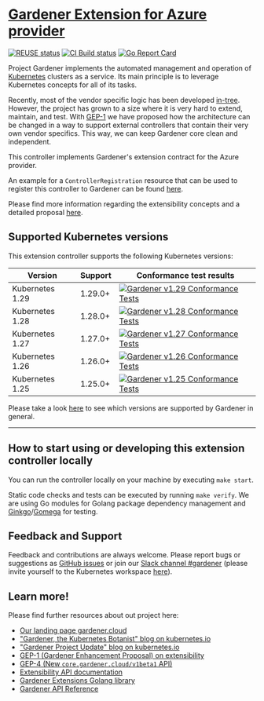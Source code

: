 # [Gardener Extension for Azure provider](https://gardener.cloud)
[![REUSE status](https://api.reuse.software/badge/github.com/gardener/gardener-extension-provider-azure)](https://api.reuse.software/info/github.com/gardener/gardener-extension-provider-azure)
[![CI Build status](https://concourse.ci.gardener.cloud/api/v1/teams/gardener-tests/pipelines/gardener-extension-provider-azure-master/jobs/master-head-update-job/badge)](https://concourse.ci.gardener.cloud/teams/gardener-tests/pipelines/gardener-extension-provider-azure-master/jobs/master-head-update-job)
[![Go Report Card](https://goreportcard.com/badge/github.com/gardener/gardener-extension-provider-azure)](https://goreportcard.com/report/github.com/gardener/gardener-extension-provider-azure)

Project Gardener implements the automated management and operation of [Kubernetes](https://kubernetes.io/) clusters as a service.
Its main principle is to leverage Kubernetes concepts for all of its tasks.

Recently, most of the vendor specific logic has been developed [in-tree](https://github.com/gardener/gardener).
However, the project has grown to a size where it is very hard to extend, maintain, and test.
With [GEP-1](https://github.com/gardener/gardener/blob/master/docs/proposals/01-extensibility.md) we have proposed how the architecture can be changed in a way to support external controllers that contain their very own vendor specifics.
This way, we can keep Gardener core clean and independent.

This controller implements Gardener's extension contract for the Azure provider.

An example for a `ControllerRegistration` resource that can be used to register this controller to Gardener can be found [here](example/controller-registration.yaml).

Please find more information regarding the extensibility concepts and a detailed proposal [here](https://github.com/gardener/gardener/blob/master/docs/proposals/01-extensibility.md).

## Supported Kubernetes versions

This extension controller supports the following Kubernetes versions:

| Version         | Support     | Conformance test results |
| --------------- | ----------- | ------------------------ |
| Kubernetes 1.29 | 1.29.0+     | [![Gardener v1.29 Conformance Tests](https://testgrid.k8s.io/q/summary/conformance-gardener/Gardener,%20v1.29%20Azure/tests_status?style=svg)](https://testgrid.k8s.io/conformance-gardener#Gardener,%20v1.29%20Azure) |
| Kubernetes 1.28 | 1.28.0+     | [![Gardener v1.28 Conformance Tests](https://testgrid.k8s.io/q/summary/conformance-gardener/Gardener,%20v1.28%20Azure/tests_status?style=svg)](https://testgrid.k8s.io/conformance-gardener#Gardener,%20v1.28%20Azure) |
| Kubernetes 1.27 | 1.27.0+     | [![Gardener v1.27 Conformance Tests](https://testgrid.k8s.io/q/summary/conformance-gardener/Gardener,%20v1.27%20Azure/tests_status?style=svg)](https://testgrid.k8s.io/conformance-gardener#Gardener,%20v1.27%20Azure) |
| Kubernetes 1.26 | 1.26.0+     | [![Gardener v1.26 Conformance Tests](https://testgrid.k8s.io/q/summary/conformance-gardener/Gardener,%20v1.26%20Azure/tests_status?style=svg)](https://testgrid.k8s.io/conformance-gardener#Gardener,%20v1.26%20Azure) |
| Kubernetes 1.25 | 1.25.0+     | [![Gardener v1.25 Conformance Tests](https://testgrid.k8s.io/q/summary/conformance-gardener/Gardener,%20v1.25%20Azure/tests_status?style=svg)](https://testgrid.k8s.io/conformance-gardener#Gardener,%20v1.25%20Azure) |

Please take a look [here](https://github.com/gardener/gardener/blob/master/docs/usage/supported_k8s_versions.md) to see which versions are supported by Gardener in general.

----

## How to start using or developing this extension controller locally

You can run the controller locally on your machine by executing `make start`.

Static code checks and tests can be executed by running `make verify`. We are using Go modules for Golang package dependency management and [Ginkgo](https://github.com/onsi/ginkgo)/[Gomega](https://github.com/onsi/gomega) for testing.

## Feedback and Support

Feedback and contributions are always welcome. Please report bugs or suggestions as [GitHub issues](https://github.com/gardener/gardener-extension-provider-azure/issues) or join our [Slack channel #gardener](https://kubernetes.slack.com/messages/gardener) (please invite yourself to the Kubernetes workspace [here](http://slack.k8s.io)).

## Learn more!

Please find further resources about out project here:

* [Our landing page gardener.cloud](https://gardener.cloud/)
* ["Gardener, the Kubernetes Botanist" blog on kubernetes.io](https://kubernetes.io/blog/2018/05/17/gardener/)
* ["Gardener Project Update" blog on kubernetes.io](https://kubernetes.io/blog/2019/12/02/gardener-project-update/)
* [GEP-1 (Gardener Enhancement Proposal) on extensibility](https://github.com/gardener/gardener/blob/master/docs/proposals/01-extensibility.md)
* [GEP-4 (New `core.gardener.cloud/v1beta1` API)](https://github.com/gardener/gardener/blob/master/docs/proposals/04-new-core-gardener-cloud-apis.md)
* [Extensibility API documentation](https://github.com/gardener/gardener/tree/master/docs/extensions)
* [Gardener Extensions Golang library](https://godoc.org/github.com/gardener/gardener/extensions/pkg)
* [Gardener API Reference](https://gardener.cloud/api-reference/)
